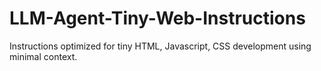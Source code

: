 # LLM-Agent-Tiny-Web-Instructions
Instructions optimized for tiny HTML, Javascript, CSS development using minimal context.
